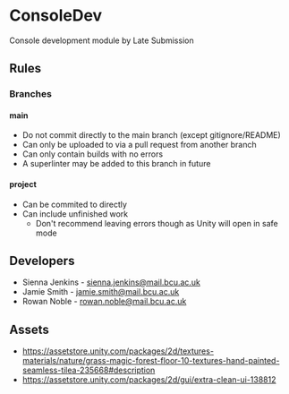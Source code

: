 # ConsoleDev
Console development module by Late Submission

## Rules
### Branches
#### main
* Do not commit directly to the main branch (except gitignore/README)
* Can only be uploaded to via a pull request from another branch
* Can only contain builds with no errors
* A superlinter may be added to this branch in future

#### project
* Can be commited to directly
* Can include unfinished work
  * Don't recommend leaving errors though as Unity will open in safe mode
 
## Developers
* Sienna Jenkins - sienna.jenkins@mail.bcu.ac.uk
* Jamie Smith - jamie.smith@mail.bcu.ac.uk
* Rowan Noble - rowan.noble@mail.bcu.ac.uk

## Assets
* https://assetstore.unity.com/packages/2d/textures-materials/nature/grass-magic-forest-floor-10-textures-hand-painted-seamless-tilea-235668#description
* https://assetstore.unity.com/packages/2d/gui/extra-clean-ui-138812
